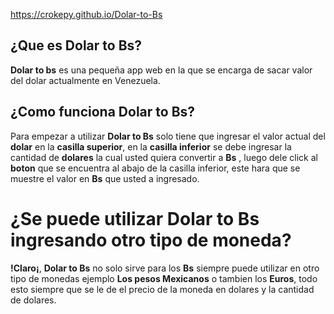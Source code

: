 https://crokepy.github.io/Dolar-to-Bs

## ¿Que es Dolar to Bs?
**Dolar to bs** es una pequeña app web en la que se encarga de sacar valor del dolar actualmente en Venezuela.

## ¿Como funciona Dolar to Bs?
Para empezar a utilizar **Dolar to Bs** solo tiene que ingresar el valor actual del **dolar** en la **casilla superior**, en la **casilla inferior** se debe ingresar la cantidad de **dolares** la cual usted quiera convertir a **Bs** , luego dele click al **boton** que se encuentra al abajo de la casilla inferior, este hara que se muestre el valor en **Bs** que usted a ingresado.

# ¿Se puede utilizar Dolar to Bs ingresando otro tipo de moneda?

**!Claro¡**, **Dolar to Bs** no solo sirve para los **Bs** siempre puede utilizar en otro tipo de monedas ejemplo **Los pesos Mexicanos**
o tambien los **Euros**, todo esto siempre que se le de el precio de la moneda en dolares y la cantidad de dolares.


